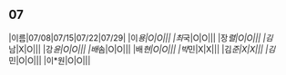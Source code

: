## 07
|이름|07/08|07/15|07/22|07/29|
|이*용|O|O|||
|최*국|O|O|||
|장*렬|O|O|||
|김*남|X|O|||
|강*윤|O|O|||
|배*솜|O|O|||
|배*현|O|O|||
|박*민|X|X|||
|김*준|X|X|||
|김*민|O|O|||
|이*원|O|O|||
